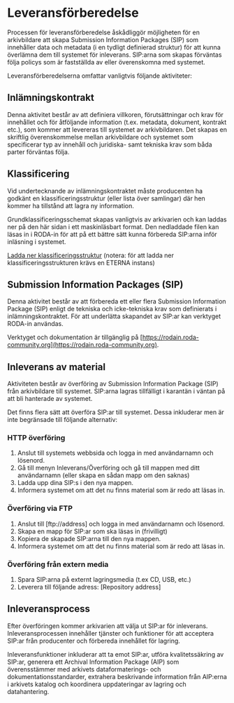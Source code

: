 #  Leveransförberedelse

Processen för leveransförberedelse åskådliggör möjligheten för en arkivbildare att skapa Submission Information Packages (SIP) som innehåller data och metadata (i en tydligt definierad struktur) för att kunna överlämna dem till systemet för inleverans. SIP:arna som skapas förväntas följa policys som är fastställda av eller överenskomna med systemet. 

Leveransförberedelserna omfattar vanligtvis följande aktiviteter:

## Inlämningskontrakt

Denna aktivitet består av att definiera villkoren, förutsättningar och krav för innehållet och för åtföljande information (t.ex. metadata, dokument, kontrakt etc.), som kommer att levereras till systemet av arkivbildaren. Det skapas en skriftlig överenskommelse mellan arkivbildare och systemet som specificerar typ av innehåll och juridiska- samt tekniska krav som båda parter förväntas följa. 

## Klassificering

Vid undertecknande av inlämningskontraktet måste producenten ha godkänt en klassificeringsstruktur (eller lista över samlingar) där hen kommer ha tillstånd att lagra ny information. 

Grundklassificeringsschemat skapas vanligtvis av arkivarien och kan laddas ner på den här sidan i ett maskinläsbart format. Den nedladdade filen kan läsas in i RODA-in för att på ett bättre sätt kunna förbereda SIP:arna inför inläsning i systemet. 

[Ladda ner klassificeringsstruktur](/api/v1/classification_plans) (notera: för att ladda ner klassificeringsstrukturen krävs en ETERNA instans)

## Submission Information Packages (SIP)

Denna aktivitet består av att förbereda ett eller flera Submission Information Package (SIP) enligt de tekniska och icke-tekniska krav som definierats i inlämningskontraktet. För att underlätta skapandet av SIP:ar kan verktyget RODA-in användas. 

Verktyget och dokumentation är tillgänglig på [https://rodain.roda-community.org](https://rodain.roda-community.org).


## Inleverans av material

Aktiviteten består av överföring av Submission Information Package (SIP) från arkivbildare till systemet. SIP:arna lagras tillfälligt i karantän i väntan på att bli hanterade av systemet.

Det finns flera sätt att överföra SIP:ar till systemet. Dessa inkluderar men är inte begränsade till följande alternativ:

### HTTP överföring

1. Anslut till systemets webbsida och logga in med användarnamn och lösenord. 
2. Gå till menyn Inleverans/Överföring och gå till mappen med ditt användarnamn (eller skapa en sådan mapp om den saknas)
3. Ladda upp dina SIP:s i den nya mappen.
4. Informera systemet om att det nu finns material som är redo att läsas in.

### Överföring via FTP

1. Anslut till [ftp://address] och logga in med användarnamn och lösenord.
2. Skapa en mapp för SIP:ar som ska läsas in (frivilligt)
3. Kopiera de skapade SIP:arna till den nya mappen.
4. Informera systemet om att det nu finns material som är redo att läsas in.

### Överföring från extern media

1. Spara SIP:arna på externt lagringsmedia (t.ex CD, USB, etc.)
2. Leverera till följande adress: [Repository address]

## Inleveransprocess

Efter överföringen kommer arkivarien att välja ut SIP:ar för inleverans. Inleveransprocessen innehåller tjänster och funktioner för att acceptera SIP:ar från producenter och förbereda innehållet för lagring.

Inleveransfunktioner inkluderar att ta emot SIP:ar, utföra kvalitetssäkring av SIP:ar, generera ett Archival Information Package (AIP) som överensstämmer med arkivets dataformaterings- och dokumentationsstandarder, extrahera beskrivande information från AIP:erna i arkivets katalog och koordinera uppdateringar av lagring och datahantering.

